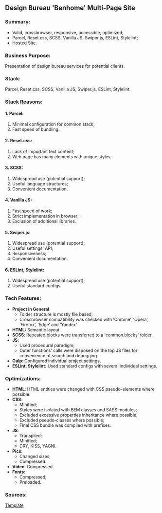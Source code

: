 ## Design Bureau 'Benhome' Multi-Page Site

### Summary:
- Valid, crossbrowser, responsive, accessible, optimized;
- Parcel, Reset.css, SCSS, Vanilla JS, Swiper.js, ESLint, Stylelint;
- [Hosted Site](http://dvoskoboev.ru/).

### Business Purpose:

Presentation of design bureau services for potential clients.

### Stack:

Parcel, Reset.css, SCSS, Vanilla JS, Swiper.js, ESLint, Stylelint.

### Stack Reasons:

#### 1. Parcel: </br>

1. Minimal configuration for common stack;
2. Fast speed of bundling.

#### 2. Reset.css: </br>

1.  Lack of important text content;
2.  Web page has many elements with unique styles.

#### 3. SCSS: </br>

1.  Widespread use (potential support);
2.  Useful language structures;
3.  Convenient documentation.

#### 4. Vanilla JS: </br>

1. Fast speed of work;
2. Strict implementation in browser;
3. Exclusion of additional libraries.

#### 5. Swiper.js: </br>

1. Widespread use (potential support);
2. Useful settings' API;
3. Responsiveness;
4. Convenient documentation.

#### 6. ESLint, Stylelint:</br>
1. Widespread use (potential support);
2. Useful standard configs.

### Tech Features:

-   **Project in General**:
    -   Folder structure is mostly file based;
    -  	Crossbrowser compatibility was checked with ‘Chrome’, ‘Opera’, ‘Firefox’, ‘Edge’ and ‘Yandex’.
-   **HTML:**  Semantic layout.
-   **SCSS**: Repeated blocks were transferred to a 'common.blocks' folder.
 - **JS**: 
	 - Used procedural paradigm;
	 - Outer functions' calls were disposed on the top JS files for convenience of search and debugging.
-   **Gulp**: Configured individual project settings.
-   **ESLint, Stylelint:**  Used standard configs with several individual settings.

### Optimizations:
-   **HTML**: HTML entities were changed with CSS pseudo-elements where possible.
-   **CSS**:
	- Minified;
	- Styles were isolated with BEM classes and SASS modules;
	- Excluded excessive properties inheritance where possible;
	- Excluded pseudo-classes where possible;
	- Final CSS bundle was compiled with prefixes.
- **JS**:
	- Transpiled;
	- Minified;
	- DRY, KISS, YAGNI.
- **Pics**: 
	- Changed sizes;
	- Compressed.
- **Video**: Compressed.
- **Fonts**:
	- Compressed;
	- Preloaded.

### Sources:
[Template](https://themeforest.net/item/benhome-architecture-interior-figma-template/29986547)
